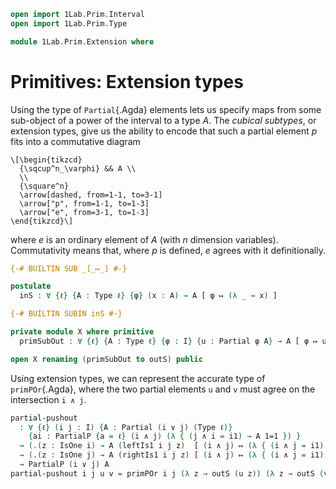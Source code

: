 ```agda
open import 1Lab.Prim.Interval
open import 1Lab.Prim.Type

module 1Lab.Prim.Extension where
```

# Primitives: Extension types

Using the type of `Partial`{.Agda} elements lets us specify maps from
some sub-object of a power of the interval to a type $A$. The _cubical
subtypes_, or extension types, give us the ability to encode that such a
partial element $p$ fits into a commutative diagram

~~~{.quiver}
\[\begin{tikzcd}
  {\sqcup^n_\varphi} && A \\
  \\
  {\square^n}
  \arrow[dashed, from=1-1, to=3-1]
  \arrow["p", from=1-1, to=1-3]
  \arrow["e", from=3-1, to=1-3]
\end{tikzcd}\]
~~~

where $e$ is an ordinary element of $A$ (with $n$ dimension variables).
Commutativity means that, where $p$ is defined, $e$ agrees with it
definitionally.

```agda
{-# BUILTIN SUB _[_↦_] #-}

postulate
  inS : ∀ {ℓ} {A : Type ℓ} {φ} (x : A) → A [ φ ↦ (λ _ → x) ]

{-# BUILTIN SUBIN inS #-}

private module X where primitive
  primSubOut : ∀ {ℓ} {A : Type ℓ} {φ : I} {u : Partial φ A} → A [ φ ↦ u ] → A

open X renaming (primSubOut to outS) public
```

Using extension types, we can represent the accurate type of
`primPOr`{.Agda}, where the two partial elements `u` and `v` must agree
on the intersection `i ∧ j`.

```agda
partial-pushout
  : ∀ {ℓ} (i j : I) {A : Partial (i ∨ j) (Type ℓ)}
    {ai : PartialP {a = ℓ} (i ∧ j) (λ { (j ∧ i = i1) → A 1=1 }) }
  → (.(z : IsOne i) → A (leftIs1 i j z)  [ (i ∧ j) ↦ (λ { (i ∧ j = i1) → ai 1=1 }) ])
  → (.(z : IsOne j) → A (rightIs1 i j z) [ (i ∧ j) ↦ (λ { (i ∧ j = i1) → ai 1=1 }) ])
  → PartialP (i ∨ j) A
partial-pushout i j u v = primPOr i j (λ z → outS (u z)) (λ z → outS (v z))
```
